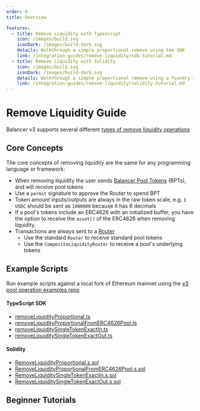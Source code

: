 ```yaml
---
order: 0
title: Overview

features:
  - title: Remove Liquidity with Typescript
    icon: /images/build.svg
    iconDark: /images/build-dark.svg
    details: Walkthrough a simple proportional remove using the SDK
    link: /integration-guides/remove-liquidity/sdk-tutorial.md
  - title: Remove Liquidity with Solidity
    icon: /images/build.svg
    iconDark: /images/build-dark.svg
    details: Walkthrough a simple proportional remove using a Foundry script
    link: /integration-guides/remove-liquidity/solidity-tutorial.md
---
```


# Remove Liquidity Guide

Balancer v3 supports several different [types of remove liquidity operations](https://docs.balancer.fi/concepts/vault/add-remove-liquidity-types.html#remove-liquidity)

## Core Concepts

The core concepts of removing liquidity are the same for any programming language or framework:

- When removing liquidity the user sends [Balancer Pool Tokens](../../concepts/core-concepts/balancer-pool-tokens.md) (BPTs), and will receive pool tokens
- Use a `permit` signature to approve the Router to spend BPT
- Token amount inputs/outputs are always in the raw token scale, e.g. `1 USDC` should be sent as `1000000` because it has 6 decimals
- If a pool's tokens include an ERC4626 with an initialized buffer, you have the option to receive the `asset()` of the ERC4626 when removing liquidity.
- Transactions are always sent to a [Router](../../concepts/router/overview.md)
  - Use the standard `Router` to receive standard pool tokens
  - Use the `CompositeLiquidityRouter` to receive a pool's underlying tokens

## Example Scripts

Run example scripts against a local fork of Ethereum mainnet using the [v3 pool operation examples repo](https://github.com/MattPereira/v3-pool-operation-examples/tree/main?tab=readme-ov-file#balancer-v3-pool-operation-examples)

#### TypeScript SDK

- [removeLiquidityProportional.ts](https://github.com/MattPereira/v3-pool-operation-examples/blob/main/scripts/hardhat/remove-liquidity/removeLiquidityProportional.ts)
- [removeLiquidityProportionalFromERC4626Pool.ts](https://github.com/MattPereira/v3-pool-operation-examples/blob/main/scripts/hardhat/remove-liquidity/removeLiquidityProportionalFromERC4626Pool.ts)
- [removeLiquiditySingleTokenExactIn.ts](https://github.com/MattPereira/v3-pool-operation-examples/blob/main/scripts/hardhat/remove-liquidity/removeLiquiditySingleTokenExactIn.ts)
- [removeLiquiditySingleTokenExactOut.ts](https://github.com/MattPereira/v3-pool-operation-examples/blob/main/scripts/hardhat/remove-liquidity/removeLiquiditySingleTokenExactOut.ts)

#### Solidity

- [RemoveLiquidityProportional.s.sol](https://github.com/MattPereira/v3-pool-operation-examples/blob/main/scripts/foundry/remove-liquidity/RemoveLiquidityProportional.s.sol)
- [RemoveLiquidityProportionalFromERC4626Pool.s.sol](https://github.com/MattPereira/v3-pool-operation-examples/blob/main/scripts/foundry/remove-liquidity/RemoveLiquidityProportionalFromERC4626Pool.s.sol)
- [RemoveLiquiditySingleTokenExactIn.s.sol](https://github.com/MattPereira/v3-pool-operation-examples/blob/main/scripts/foundry/remove-liquidity/RemoveLiquiditySingleTokenExactIn.s.sol)
- [RemoveLiquiditySingleTokenExactOut.s.sol](https://github.com/MattPereira/v3-pool-operation-examples/blob/main/scripts/foundry/remove-liquidity/RemoveLiquiditySingleTokenExactOut.s.sol)

## Beginner Tutorials

<br>
<br>
